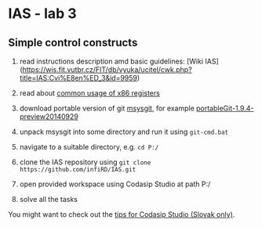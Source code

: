 IAS - lab 3
===========
Simple control constructs
-------------------------

1. read instructions description amd basic guidelines: [Wiki IAS] (https://wis.fit.vutbr.cz/FIT/db/vyuka/ucitel/cwk.php?title=IAS:Cvi%E8en%ED_3&id=9959)

2. read about [common usage of x86 registers](http://www.eecg.toronto.edu/~amza/www.mindsec.com/files/x86regs.html)

3. download portable version of git [msysgit](https://github.com/msysgit/msysgit/releases), for example [portableGit-1.9.4-preview20140929](https://github.com/msysgit/msysgit/releases/download/Git-1.9.4-preview20140929/PortableGit-1.9.4-preview20140929.7z)

4. unpack msysgit into some directory and run it using `git-cmd.bat`

5. navigate to a suitable directory, e.g. `cd P:/`

6. clone the IAS repository using `git clone https://github.com/infiRD/IAS.git`

7. open provided workspace using Codasip Studio at path P:/

8. solve all the tasks


You might want to check out the [tips for Codasip Studio (Slovak only)](https://www.evernote.com/shard/s373/sh/b3ae5877-6faf-461d-9310-37daf9322f16/8033abc217738785).


